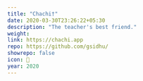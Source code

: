 ```yaml
---
title: "Chachi†"
date: 2020-03-30T23:26:22+05:30
description: "The teacher's best friend."
weight: 
link: https://chachi.app
repo: https://github.com/gsidhu/
showrepo: false
icon: 🐶
year: 2020
---
```


